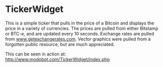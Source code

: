 TickerWidget
============
This is a simple ticker that pulls in the price of a Bitcoin and displays the price in a variety of currencies. The prices are pulled from either Bitstamp or BTC-e, and are updated every 10 seconds. Exchange rates are pulled from www.getexchangerates.com. Vector graphics were pulled from a forgotten public resource, but are much appreciated.

This can be seen in action at: 
http://www.modobot.com/TickerWidget/index.php
